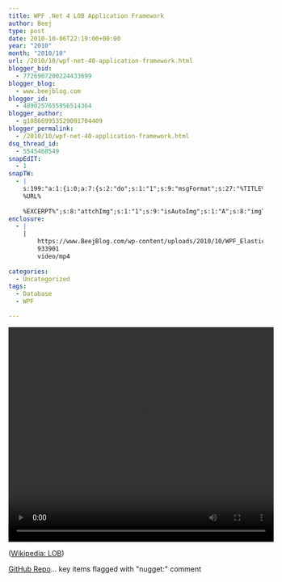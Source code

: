```yaml
---
title: WPF .Net 4 LOB Application Framework
author: Beej
type: post
date: 2010-10-06T22:19:00+00:00
year: "2010"
month: "2010/10"
url: /2010/10/wpf-net-40-application-framework.html
blogger_bid:
  - 7726907200224433699
blogger_blog:
  - www.beejblog.com
blogger_id:
  - 4890257655956514364
blogger_author:
  - g108669953529091704409
blogger_permalink:
  - /2010/10/wpf-net-40-application-framework.html
dsq_thread_id:
  - 5545468549
snapEdIT:
  - 1
snapTW:
  - |
    s:199:"a:1:{i:0;a:7:{s:2:"do";s:1:"1";s:9:"msgFormat";s:27:"%TITLE%
    %URL%
    
    %EXCERPT%";s:8:"attchImg";s:1:"1";s:9:"isAutoImg";s:1:"A";s:8:"imgToUse";s:0:"";s:9:"isAutoURL";s:1:"A";s:8:"urlToUse";s:0:"";}}";
enclosure:
  - |
    |
        https://www.BeejBlog.com/wp-content/uploads/2010/10/WPF_Elastic_UI_Demo.mp4
        933901
        video/mp4
        
categories:
  - Uncategorized
tags:
  - Database
  - WPF

---
```

<div style="width: 525px;" class="wp-video">
  <!--[if lt IE 9]><![endif]--><video class="wp-video-shortcode" id="video-87-1" width="525" height="425" preload="metadata" controls="controls"><source type="video/mp4" src="https://www.BeejBlog.com/wp-content/uploads/2010/10/WPF_Elastic_UI_Demo.mp4?_=1" />
  
  <a href="https://www.BeejBlog.com/wp-content/uploads/2010/10/WPF_Elastic_UI_Demo.mp4">https://www.BeejBlog.com/wp-content/uploads/2010/10/WPF_Elastic_UI_Demo.mp4</a></video>
</div>

([Wikipedia: LOB][1])

[GitHub Repo][2]... key items flagged with "nugget:" comment

 [1]: http://en.wikipedia.org/wiki/Line_of_business
 [2]: https://github.com/Beej126/itraacv2-1